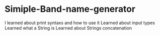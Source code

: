 # Simiple-Band-name-generator

I learned about print syntaxs and how to use it
Learned about input types
Learned what a String is
Learned about Strings concatenation
